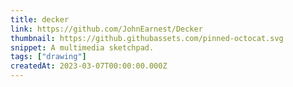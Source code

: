 ```yaml
---
title: decker
link: https://github.com/JohnEarnest/Decker
thumbnail: https://github.githubassets.com/pinned-octocat.svg
snippet: A multimedia sketchpad.
tags: ["drawing"]
createdAt: 2023-03-07T00:00:00.000Z
---
```

